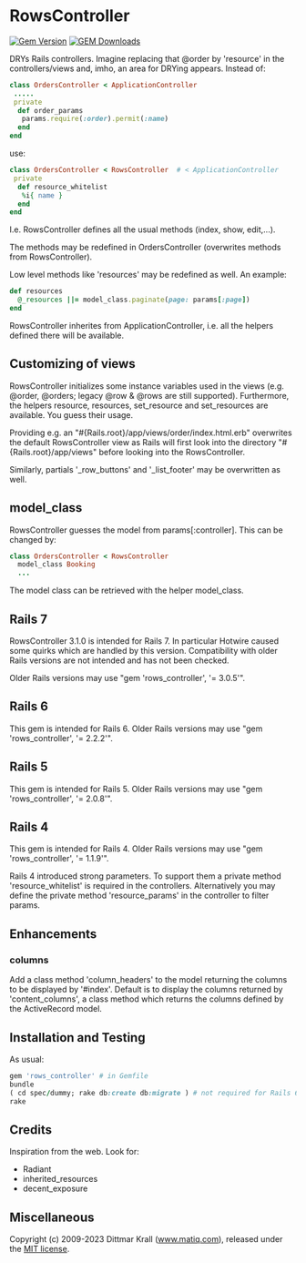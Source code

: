 # RowsController
[![Gem Version](https://badge.fury.io/rb/rows_controller.svg)](https://badge.fury.io/rb/rows_controller)
[![GEM Downloads](https://img.shields.io/gem/dt/rows_controller?color=168AFE&logo=ruby&logoColor=FE1616)](https://rubygems.org/gems/rows_controller)

DRYs Rails controllers. Imagine replacing that @order by 'resource' in the
controllers/views and, imho, an area for DRYing appears.
Instead of:

~~~ruby
class OrdersController < ApplicationController
 .....
 private
  def order_params
   params.require(:order).permit(:name)
  end
end
~~~

use:

~~~ruby
class OrdersController < RowsController  # < ApplicationController
 private
  def resource_whitelist
   %i{ name }
  end
end
~~~

I.e. RowsController defines all the usual methods (index, show, edit,...).

The methods may be redefined in OrdersController
(overwrites methods from RowsController).

Low level methods like 'resources' may be redefined as well.
An example:

~~~ruby
def resources
  @_resources ||= model_class.paginate(page: params[:page])
end
~~~

RowsController inherites from ApplicationController, i.e. all the helpers
defined there will be available.


## Customizing of views

RowsController initializes some instance variables used in the views
(e.g. @order, @orders; legacy @row & @rows are still supported).
Furthermore, the helpers resource, resources, set_resource and
set_resources are available. You guess their usage.

Providing e.g. an "#{Rails.root}/app/views/order/index.html.erb"
overwrites the default RowsController view as Rails will first look
into the directory "#{Rails.root}/app/views" before looking
into the RowsController.

Similarly, partials '\_row\_buttons' and '\_list\_footer' may be overwritten
as well.


## model_class

RowsController guesses the model from params[:controller]. This can
be changed by:

~~~ruby
class OrdersController < RowsController
  model_class Booking
  ...
~~~

The model class can be retrieved with the helper model_class.


## Rails 7

RowsController 3.1.0 is intended for Rails 7.
In particular Hotwire caused some quirks
which are handled by this version.
Compatibility with older Rails versions are not intended
and has not been checked.

Older Rails versions may use "gem 'rows_controller', '= 3.0.5'".


## Rails 6

This gem is intended for Rails 6.
Older Rails versions may use "gem 'rows_controller', '= 2.2.2'".


## Rails 5

This gem is intended for Rails 5.
Older Rails versions may use "gem 'rows_controller', '= 2.0.8'".


## Rails 4

This gem is intended for Rails 4.
Older Rails versions may use "gem 'rows_controller', '= 1.1.9'".

Rails 4 introduced strong parameters.
To support them a private method 'resource_whitelist' is required
in the controllers.
Alternatively you may define the private method 'resource_params'
in the controller to filter params.

## Enhancements

### columns

Add a class method 'column_headers' to the model
returning the columns to be displayed by '#index'.
Default is to display the columns returned by 'content_columns',
a class method which returns the columns defined by the ActiveRecord model.


## Installation and Testing

As usual:

~~~ruby
gem 'rows_controller' # in Gemfile
bundle
( cd spec/dummy; rake db:create db:migrate ) # not required for Rails 6
rake
~~~


## Credits

Inspiration from the web.
Look for:

- Radiant
- inherited_resources
- decent_exposure

## Miscellaneous

Copyright (c) 2009-2023 Dittmar Krall (www.matiq.com),
released under the [MIT license](https://opensource.org/licenses/MIT).
